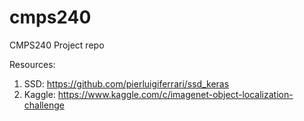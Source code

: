 # cmps240
CMPS240 Project repo 

Resources: 
1. SSD: https://github.com/pierluigiferrari/ssd_keras
2. Kaggle: https://www.kaggle.com/c/imagenet-object-localization-challenge
